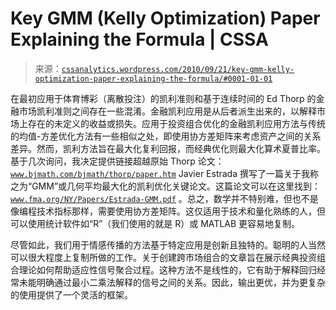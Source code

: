 <!--yml

category: 未分类

date: 2024-05-12 18:17:59

-->

# Key GMM (Kelly Optimization) Paper Explaining the Formula | CSSA

> 来源：[`cssanalytics.wordpress.com/2010/09/21/key-gmm-kelly-optimization-paper-explaining-the-formula/#0001-01-01`](https://cssanalytics.wordpress.com/2010/09/21/key-gmm-kelly-optimization-paper-explaining-the-formula/#0001-01-01)

在最初应用于体育博彩（离散投注）的凯利准则和基于连续时间的 Ed Thorp 的金融市场凯利准则之间存在一些混淆。金融凯利应用是从后者派生出来的，以解释市场上存在的未定义的收益或损失。应用于投资组合优化的金融凯利应用方法与传统的均值-方差优化方法有一些相似之处，即使用协方差矩阵来考虑资产之间的关系差异。然而，凯利方法旨在最大化复利回报，而经典优化则最大化算术夏普比率。基于几次询问，我决定提供链接超越原始 Thorp 论文：[`www.bjmath.com/bjmath/thorp/paper.htm`](http://www.bjmath.com/bjmath/thorp/paper.htm) Javier Estrada 撰写了一篇关于我称之为“GMM”或几何平均最大化的凯利优化关键论文。这篇论文可以在这里找到：[`www.fma.org/NY/Papers/Estrada-GMM.pdf`](http://www.fma.org/NY/Papers/Estrada-GMM.pdf) 。总之，数学并不特别难，但也不是像编程技术指标那样，需要使用协方差矩阵。这仅适用于技术和量化熟练的人，但可以使用统计软件如“R”（我们使用的就是 R）或 MATLAB 更容易地复制。

尽管如此，我们用于情感传播的方法基于特定应用是创新且独特的。聪明的人当然可以很大程度上复制所做的工作。关于创建跨市场组合的文章旨在展示经典投资组合理论如何帮助适应性信号聚合过程。这种方法不是线性的，它有助于解释回归经常未能明确通过最小二乘法解释的信号之间的关系。因此，输出更优，并为更复杂的使用提供了一个灵活的框架。
